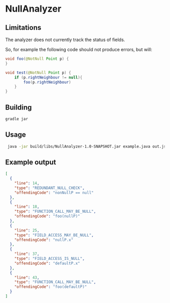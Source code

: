 # NullAnalyzer
## Limitations
The analyzer does not currently track the status of fields.

So, for example the following code should not produce errors, but will:
```java
void foo(@NotNull Point p) {
}

void test(@NotNull Point p) {
    if (p.rightNeighbour != null){
        foo(p.rightNeighbour)
    }
}
```
## Building
```sh
gradle jar
```
## Usage
```sh
 java -jar build/libs/NullAnalyzer-1.0-SNAPSHOT.jar example.java out.json
```

## Example output

```json
[
  {
    "line": 14,
    "type": "REDUNDANT_NULL_CHECK",
    "offendingCode": "nonNullP == null"
  },
  {
    "line": 18,
    "type": "FUNCTION_CALL_MAY_BE_NULL",
    "offendingCode": "foo(nullP)"
  },
  {
    "line": 25,
    "type": "FIELD_ACCESS_MAY_BE_NULL",
    "offendingCode": "nullP.x"
  },
  {
    "line": 37,
    "type": "FIELD_ACCESS_IS_NULL",
    "offendingCode": "defaultP.x"
  },
  {
    "line": 43,
    "type": "FUNCTION_CALL_MAY_BE_NULL",
    "offendingCode": "foo(defaultP)"
  }
]
```